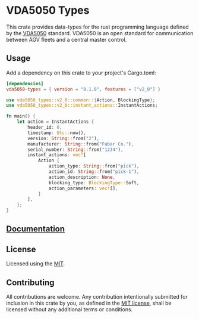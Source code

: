 # VDA5050 Types
This crate provides data-types for the rust programming language defined by the [VDA5050](https://github.com/VDA5050/VDA5050)
standard. VDA5050 is an open standard for communication between AGV fleets and a central master control.

## Usage

Add a dependency on this crate to your project's Cargo.toml:
```toml
[dependencies]
vda5050-types = { version = "0.1.0", features = ["v2_0"] }
```

```rust
use vda5050_types::v2_0::common::{Action, BlockingType};
use vda5050_types::v2_0::instant_actions::InstantActions;

fn main() {
    let action = InstantActions {
        header_id: 0,
        timestamp: Utc::now(),
        version: String::from("2"),
        manufacturer: String::from("Fubar Co."),
        serial_number: String::from("1234"),
        instant_actions: vec![
            Action {
                action_type: String::from("pick"),
                action_id: String::from("pick-1"),
                action_description: None,
                blocking_type: BlockingType::Soft,
                action_parameters: vec![],
            }
        ],
    };
}
```

## [Documentation](https://docs.rs/vda5050-types)

## License
Licensed using the [MIT](LICENSE).

## Contributing

All contributions are welcome. Any contribution intentionally submitted for inclusion in this crate by you, as defined in the [MIT license](LICENSE), shall be licensed without any additional terms or conditions.
